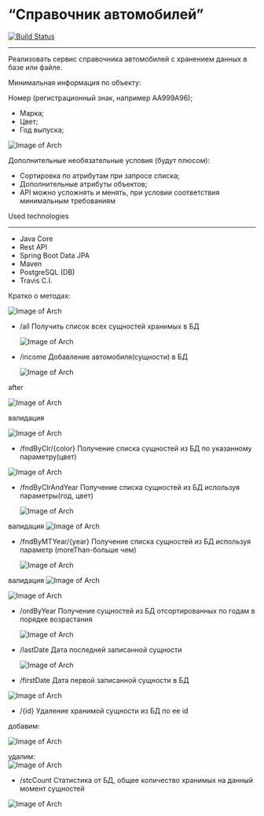 # “Справочник автомобилей”

[![Build Status](https://app.travis-ci.com/SlartiBartFast-art/car_Directory.svg?branch=master)](https://app.travis-ci.com/SlartiBartFast-art/car_Directory)
____________________

   Реализовать сервис справочника автомобилей с хранением
данных в базе или файле.

Минимальная информация по объекту:

 Номер (регистрационный знак, например АА999А96);
- Марка;
- Цвет;
- Год выпуска;

![Image of Arch](https://github.com/SlartiBartFast-art/car_Directory/blob/master/image/Screenshot_1.jpg)

Дополнительные необязательные условия (будут плюсом):
- Сортировка по атрибутам при запросе списка;
- Дополнительные атрибуты объектов;
- API можно усложнять и менять, при условии соответствия минимальным
требованиям

Used technologies
______________________________________________
- Java Core
- Rest API
- Spring Boot Data JPA
- Maven
- PostgreSQL (DB)  
- Travis C.I.

Кратко о методах:

![Image of Arch](https://github.com/SlartiBartFast-art/car_Directory/blob/master/image/Screenshot_2.jpg)

- /all
Получить список всех сущностей хранимых в БД
  
  ![Image of Arch](https://github.com/SlartiBartFast-art/car_Directory/blob/master/image/Screenshot_3.jpg)
 
- /income
Добавление автомобиля(сущности) в БД
  
  ![Image of Arch](https://github.com/SlartiBartFast-art/car_Directory/blob/master/image/Screenshot_4.jpg)

after

![Image of Arch](https://github.com/SlartiBartFast-art/car_Directory/blob/master/image/Screenshot_5.jpg)

валидация

![Image of Arch](https://github.com/SlartiBartFast-art/car_Directory/blob/master/image/Screenshot_14.jpg)

- /fndByClr/{color}
Получение списка сущностей из БД по указанному параметру(цвет)
  
![Image of Arch](https://github.com/SlartiBartFast-art/car_Directory/blob/master/image/Screenshot_8.jpg)


- /fndByClrAndYear
  Получение списка сущностей из БД используя параметры(год, цвет)
  
  ![Image of Arch](https://github.com/SlartiBartFast-art/car_Directory/blob/master/image/Screenshot_9.jpg)

валидация
![Image of Arch](https://github.com/SlartiBartFast-art/car_Directory/blob/master/image/Screenshot_17.jpg)

- /fndByMTYear/{year}
  Получение списка сущностей из БД используя параметр (moreThan-больше чем)
  
  ![Image of Arch](https://github.com/SlartiBartFast-art/car_Directory/blob/master/image/Screenshot_10.jpg)

валидация
![Image of Arch](https://github.com/SlartiBartFast-art/car_Directory/blob/master/image/Screenshot_15.jpg)

![Image of Arch](https://github.com/SlartiBartFast-art/car_Directory/blob/master/image/Screenshot_16.jpg)

- /ordByYear
  Получение сущностей из БД отсортированных по годам в порядке возрастания
  
  ![Image of Arch](https://github.com/SlartiBartFast-art/car_Directory/blob/master/image/Screenshot_11.jpg)

 
- /lastDate
Дата последней записанной сущности
  
  ![Image of Arch](https://github.com/SlartiBartFast-art/car_Directory/blob/master/image/Screenshot_12.jpg)


- /firstDate
Дата первой записанной сущности в БД

![Image of Arch](https://github.com/SlartiBartFast-art/car_Directory/blob/master/image/Screenshot_13.jpg)


- /{id}
  Удаление хранимой сущности из БД по ее id
  
добавим:

![Image of Arch](https://github.com/SlartiBartFast-art/car_Directory/blob/master/image/Screenshot_18.jpg)

удалим:  
![Image of Arch](https://github.com/SlartiBartFast-art/car_Directory/blob/master/image/Screenshot_6.jpg)

  
- /stcCount
Статистика от БД, общее количество хранимых на данный момент сущностей
  
![Image of Arch](https://github.com/SlartiBartFast-art/car_Directory/blob/master/image/Screenshot_7.jpg)
  




